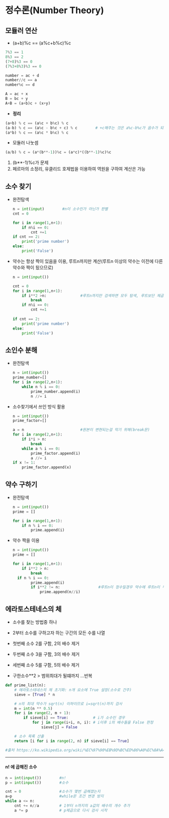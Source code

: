 # 정수론(Number Theory)

## 모듈러 연산

- (a+b)%c == (a%c+b%c)%c

```python
7%3 == 1
8%3 == 2
(7+8)%3 == 0
(7%3+8%3)%3 == 0
```

```python
number = ac + d
number//c == a
number%c == d

A = ac + x
B = bc + y
A+B = (a+b)c + (x+y)
```

- **정리**

```python
(a+b) % c == (a%c + b%c) % c
(a-b) % c == (a%c - b%c + c) % c 		# +c해주는 것은 a%c-b%c가 음수가 되는것을 방지 
(a*b) % c == (a%c * b%c) % c

```

- 모듈러 나눗셈

```python
(a/b) % c = (a*(b**-1))%c = (a*c)*((b**-1)%c)%c	
```

1. (b**-1)%c가 문제
2. 페르마의 소정리, 유클리드 호제법을 이용하여 역원을 구하여 계산은 가능



## 소수 찾기

- 완전탐색

  ```python
  n = int(input)		#n이 소수인가 아닌가 판별
  cnt = 0
  
  for i in range(1,n+1):
      if n%i == 0:
          cnt +=1
  if cnt == 2:
      print('prime number')
  else:
      print('False')
  ```

- 약수는 항상 짝이 있음을 이용, 루트n까지만 계산(루트n 이상의 약수는 이전에 다른 약수와 짝이 됬으므로)

  ```python
  n = int(input())
  
  cnt = 0
  for i in range(1,n+1):
      if i**2 >n:				#루트n까지만 검색하면 모두 탐색, 루트보단 제곱이 정확해서 제곱으로
          break
      if n%i == 0:
          cnt +=1
          
  if cnt == 2:
      print('prime number')
  else:
      print('False')
  ```



## 소인수 분해

- 완전탐색

  ```python
  n = int(input())
  prime_number=[]
  for i in range(2,n+1):
      while n % i == 0:
          prime_number.append(i)
          n //= i        
  ```

  

- 소수찾기에서 쓰인 방식 활용

  ```python
  n = int(input())
  prime_factor=[]
  
  a = n							#원본이 변현되는걸 막기 위해(break문)
  for i in range(2,n+1):
      if i*i > n:
          break
      while a % i == 0:
          prime_factor.append(i)
          a //= i
  if x != 1:
      prime_factor.append(x)
  ```

  

## 약수 구하기

- 완전탐색

  ```python
  n = int(input())
  prime = []
  
  for i in range(1,n+1):
      if n % i == 0:
          prime.append(i)
  ```

- 약수 짝을 이용

  ```python
  n = int(input())
  prime = []
  
  for i in range(1,n+1):
      if i**2 > n:
          break
  	if n % i == 0:
          prime.append(i)
          if i**2 != n:					#루트n이 정수일경우 약수에 루트n이 두번들어가는것 방지
              prime.append(n//i)
  ```



## 에라토스테네스의 체

- 소수를 찾는 방법중 하나

- 2부터 소수를 구하고자 하는 구간의 모든 수를 나열

- 첫번째 소수 2를 구함, 2의 배수 제거

- 두번째 소수 3을 구함, 3의 배수 제거

- 세번째 소수 5를 구함, 5의 배수 제거

- 구한소수**2 > 범위최대가 될떄까지 ...반복

  

```python
def prime_list(n):
    # 에라토스테네스의 체 초기화: n개 요소에 True 설정(소수로 간주)
    sieve = [True] * n

    # n의 최대 약수가 sqrt(n) 이하이므로 i=sqrt(n)까지 검사
    m = int(n ** 0.5)
    for i in range(2, m + 1):
        if sieve[i] == True:           # i가 소수인 경우
            for j in range(i+i, n, i): # i이후 i의 배수들을 False 판정
                sieve[j] = False

    # 소수 목록 산출
    return [i for i in range(2, n) if sieve[i] == True]

#출처 https://ko.wikipedia.org/wiki/%EC%97%90%EB%9D%BC%ED%86%A0%EC%8A%A4%ED%85%8C%EB%84%A4%EC%8A%A4%EC%9D%98_%EC%B2%B4
```

------

#### n! 에 곱해진 소수

```python
n = int(input())		#n!
p = int(input())		#소수

cnt = 0					#소수가 몇번 곱해졌는지
a=p						#while문 조건 변경 방지
while a <= n:
    cnt += n//a			# 1부터 n까지의 a값의 배수의 개수 추가
    a *= p				# p제곱으로 다시 검사 시작 
```

